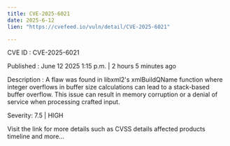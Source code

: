 ```yaml
---
title: CVE-2025-6021
date: 2025-6-12
lien: "https://cvefeed.io/vuln/detail/CVE-2025-6021"

---
```


CVE ID : CVE-2025-6021

Published :  June 12
2025
1:15 p.m. | 2 hours
5 minutes ago

Description : A flaw was found in libxml2's xmlBuildQName function
where integer overflows in buffer size calculations can lead to a stack-based buffer overflow. This issue can result in memory corruption or a denial of service when processing crafted input.

Severity: 7.5 | HIGH

Visit the link for more details
such as CVSS details
affected products
timeline
and more...
